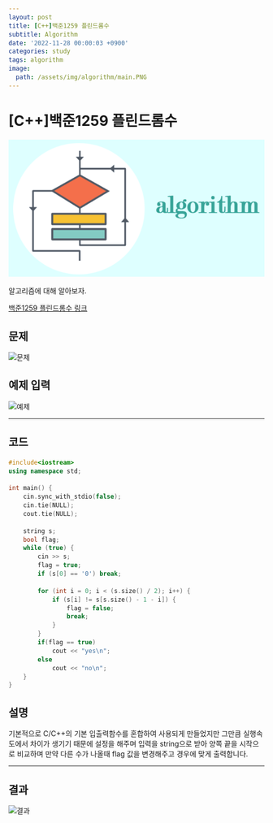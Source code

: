 ```yaml
---
layout: post
title: [C++]백준1259 플린드롬수
subtitle: Algorithm
date: '2022-11-28 00:00:03 +0900'
categories: study
tags: algorithm
image:
  path: /assets/img/algorithm/main.PNG
---
```


# [C++]백준1259 플린드롬수

![사진](/assets/img/algorithm/main.PNG)

알고리즘에 대해 알아보자.

[백준1259 플린드롬수 링크](https://www.acmicpc.net/problem/1259)

<!--more-->

## 문제
![문제](/assets/img/algorithm/백준/문제-플린드롬수.PNG)

## 예제 입력
![예제](/assets/img/algorithm/백준/예제-플린드롬수.PNG)

---

## 코드
```cpp
#include<iostream>
using namespace std;

int main() {
    cin.sync_with_stdio(false);
    cin.tie(NULL);
    cout.tie(NULL);

    string s;
    bool flag;
    while (true) {
        cin >> s;
        flag = true;
        if (s[0] == '0') break;

        for (int i = 0; i < (s.size() / 2); i++) {
            if (s[i] != s[s.size() - 1 - i]) {
                flag = false;
                break;
            }
        }
        if(flag == true) 
            cout << "yes\n";
        else
            cout << "no\n";
    }
}
```
## 설명
기본적으로 C/C++의 기본 입출력함수를 혼합하여 사용되게 만들었지만 그만큼 실행속도에서 차이가 생기기 때문에 설정을 해주며 입력을 string으로 받아 양쪽 끝을 시작으로 비교하며 만약 다른 수가 나올때 flag 값을 변경해주고 경우에 맞게 출력합니다.

---

## 결과
![결과](/assets/img/algorithm/백준/결과-플린드롬수.PNG)